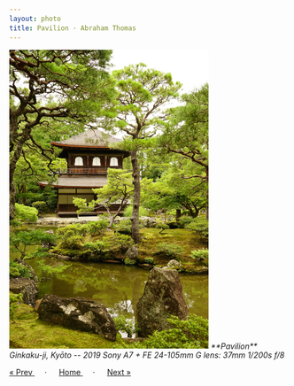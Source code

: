 ```yaml
---
layout: photo
title: Pavilion · Abraham Thomas
---
```


<img src="/assets/photos/Pavilion.jpg" width="360px" class="photo">

<i>
**Pavilion**  
Ginkaku-ji, Kyōto -- 2019  
Sony A7 + FE 24-105mm G lens: 37mm 1/200s f/8  
</i>

<a href="/travel/span"> &laquo; Prev </a> &emsp; · &emsp; 
<a href="/travel"> Home </a> &emsp; · &emsp; 
<a href="/travel/moss"> Next &raquo; </a>
